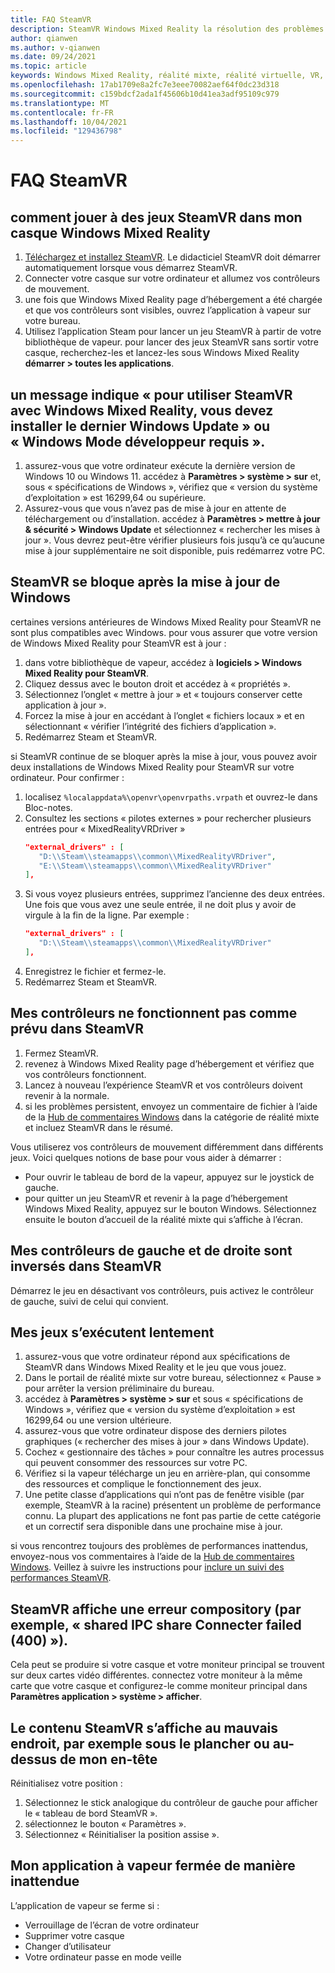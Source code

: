 ```yaml
---
title: FAQ SteamVR
description: SteamVR Windows Mixed Reality la résolution des problèmes qui vont au-delà de notre documentation de support technique standard.
author: qianwen
ms.author: v-qianwen
ms.date: 09/24/2021
ms.topic: article
keywords: Windows Mixed Reality, réalité mixte, réalité virtuelle, VR, MR, dépannage, erreurs, aide, Support, SteamVR
ms.openlocfilehash: 17ab1709e8a2fc7e3eee70082aef64f0dc23d318
ms.sourcegitcommit: c159bdcf2ada1f45606b10d41ea3adf95109c979
ms.translationtype: MT
ms.contentlocale: fr-FR
ms.lasthandoff: 10/04/2021
ms.locfileid: "129436798"
---
```

# <a name="steamvr-faqs"></a>FAQ SteamVR

## <a name="how-can-i-play-steamvr-games-in-my-windows-mixed-reality-headset"></a>comment jouer à des jeux SteamVR dans mon casque Windows Mixed Reality

1. [Téléchargez et installez SteamVR](https://steamcdn-a.akamaihd.net/client/installer/SteamWindowsMRInstaller.exe). Le didacticiel SteamVR doit démarrer automatiquement lorsque vous démarrez SteamVR.
2. Connecter votre casque sur votre ordinateur et allumez vos contrôleurs de mouvement.
3. une fois que Windows Mixed Reality page d’hébergement a été chargée et que vos contrôleurs sont visibles, ouvrez l’application à vapeur sur votre bureau.
4. Utilisez l’application Steam pour lancer un jeu SteamVR à partir de votre bibliothèque de vapeur. pour lancer des jeux SteamVR sans sortir votre casque, recherchez-les et lancez-les sous Windows Mixed Reality **démarrer > toutes les applications**.

## <a name="a-message-says-to-use-steamvr-with-windows-mixed-reality-you-need-to-install-the-latest-windows-update-or-windows-developer-mode-required"></a>un message indique « pour utiliser SteamVR avec Windows Mixed Reality, vous devez installer le dernier Windows Update » ou « Windows Mode développeur requis ».

1. assurez-vous que votre ordinateur exécute la dernière version de Windows 10 ou Windows 11. accédez à **Paramètres > système > sur** et, sous « spécifications de Windows », vérifiez que « version du système d’exploitation » est 16299,64 ou supérieure.
2. Assurez-vous que vous n’avez pas de mise à jour en attente de téléchargement ou d’installation. accédez à **Paramètres > mettre à jour & sécurité > Windows Update** et sélectionnez « rechercher les mises à jour ». Vous devrez peut-être vérifier plusieurs fois jusqu’à ce qu’aucune mise à jour supplémentaire ne soit disponible, puis redémarrez votre PC.

## <a name="steamvr-is-crashing-after-updating-windows"></a>SteamVR se bloque après la mise à jour de Windows

certaines versions antérieures de Windows Mixed Reality pour SteamVR ne sont plus compatibles avec Windows. pour vous assurer que votre version de Windows Mixed Reality pour SteamVR est à jour :

1. dans votre bibliothèque de vapeur, accédez à **logiciels > Windows Mixed Reality pour SteamVR**.
2. Cliquez dessus avec le bouton droit et accédez à « propriétés ».
3. Sélectionnez l’onglet « mettre à jour » et « toujours conserver cette application à jour ».
4. Forcez la mise à jour en accédant à l’onglet « fichiers locaux » et en sélectionnant « vérifier l’intégrité des fichiers d’application ».
5. Redémarrez Steam et SteamVR.

si SteamVR continue de se bloquer après la mise à jour, vous pouvez avoir deux installations de Windows Mixed Reality pour SteamVR sur votre ordinateur. Pour confirmer :

1. localisez ```%localappdata%\openvr\openvrpaths.vrpath``` et ouvrez-le dans Bloc-notes.
2. Consultez les sections « pilotes externes » pour rechercher plusieurs entrées pour « MixedRealityVRDriver »
   ```json
   "external_drivers" : [
      "D:\\Steam\\steamapps\\common\\MixedRealityVRDriver",
      "E:\\Steam\\steamapps\\common\\MixedRealityVRDriver"
   ],
   ```
3. Si vous voyez plusieurs entrées, supprimez l’ancienne des deux entrées. Une fois que vous avez une seule entrée, il ne doit plus y avoir de virgule à la fin de la ligne. Par exemple :
   ```json
   "external_drivers" : [
      "D:\\Steam\\steamapps\\common\\MixedRealityVRDriver"
   ],
   ```
4. Enregistrez le fichier et fermez-le.
5. Redémarrez Steam et SteamVR.

## <a name="my-controllers-arent-working-as-expected-in-steamvr"></a>Mes contrôleurs ne fonctionnent pas comme prévu dans SteamVR

1. Fermez SteamVR.
2. revenez à Windows Mixed Reality page d’hébergement et vérifiez que vos contrôleurs fonctionnent.
3. Lancez à nouveau l’expérience SteamVR et vos contrôleurs doivent revenir à la normale.
4. si les problèmes persistent, envoyez un commentaire de fichier à l’aide de la [Hub de commentaires Windows](https://support.microsoft.com/en-us/help/4021566/windows-10-send-feedback-to-microsoft-with-feedback-hub-app) dans la catégorie de réalité mixte et incluez SteamVR dans le résumé.

Vous utiliserez vos contrôleurs de mouvement différemment dans différents jeux. Voici quelques notions de base pour vous aider à démarrer :
* Pour ouvrir le tableau de bord de la vapeur, appuyez sur le joystick de gauche.
* pour quitter un jeu SteamVR et revenir à la page d’hébergement Windows Mixed Reality, appuyez sur le bouton Windows. Sélectionnez ensuite le bouton d’accueil de la réalité mixte qui s’affiche à l’écran.

## <a name="my-left-and-right-controllers-are-reversed-in-steamvr"></a>Mes contrôleurs de gauche et de droite sont inversés dans SteamVR

Démarrez le jeu en désactivant vos contrôleurs, puis activez le contrôleur de gauche, suivi de celui qui convient.

## <a name="my-games-are-running-slowly"></a>Mes jeux s’exécutent lentement

1. assurez-vous que votre ordinateur répond aux spécifications de SteamVR dans Windows Mixed Reality et le jeu que vous jouez.
2. Dans le portail de réalité mixte sur votre bureau, sélectionnez « Pause » pour arrêter la version préliminaire du bureau.
3. accédez à **Paramètres > système > sur** et sous « spécifications de Windows », vérifiez que « version du système d’exploitation » est 16299,64 ou une version ultérieure.
4. assurez-vous que votre ordinateur dispose des derniers pilotes graphiques (« rechercher des mises à jour » dans Windows Update).
5. Cochez « gestionnaire des tâches » pour connaître les autres processus qui peuvent consommer des ressources sur votre PC.
6. Vérifiez si la vapeur télécharge un jeu en arrière-plan, qui consomme des ressources et complique le fonctionnement des jeux.
7. Une petite classe d’applications qui n’ont pas de fenêtre visible (par exemple, SteamVR à la racine) présentent un problème de performance connu. La plupart des applications ne font pas partie de cette catégorie et un correctif sera disponible dans une prochaine mise à jour.

si vous rencontrez toujours des problèmes de performances inattendus, envoyez-nous vos commentaires à l’aide de la [Hub de commentaires Windows](https://support.microsoft.com/en-us/help/4021566/windows-10-send-feedback-to-microsoft-with-feedback-hub-app). Veillez à suivre les instructions pour [inclure un suivi des performances SteamVR](using-steamvr-with-windows-mixed-reality.md#sharing-feedback-on-steamvr).

## <a name="steamvr-is-showing-a-compositor-error-for-example-shared-ipc-compositor-connect-failed-400"></a>SteamVR affiche une erreur compository (par exemple, « shared IPC share Connecter failed (400) »).

Cela peut se produire si votre casque et votre moniteur principal se trouvent sur deux cartes vidéo différentes. connectez votre moniteur à la même carte que votre casque et configurez-le comme moniteur principal dans **Paramètres application > système > afficher**.

## <a name="steamvr-content-appears-in-the-wrong-place-like-beneath-the-floor-or-above-my-head"></a>Le contenu SteamVR s’affiche au mauvais endroit, par exemple sous le plancher ou au-dessus de mon en-tête

Réinitialisez votre position :

1. Sélectionnez le stick analogique du contrôleur de gauche pour afficher le « tableau de bord SteamVR ».
2. sélectionnez le bouton « Paramètres ».
3. Sélectionnez « Réinitialiser la position assise ».

## <a name="my-steam-app-closed-unexpectedly"></a>Mon application à vapeur fermée de manière inattendue

L’application de vapeur se ferme si :

* Verrouillage de l’écran de votre ordinateur
* Supprimer votre casque
* Changer d’utilisateur
* Votre ordinateur passe en mode veille
